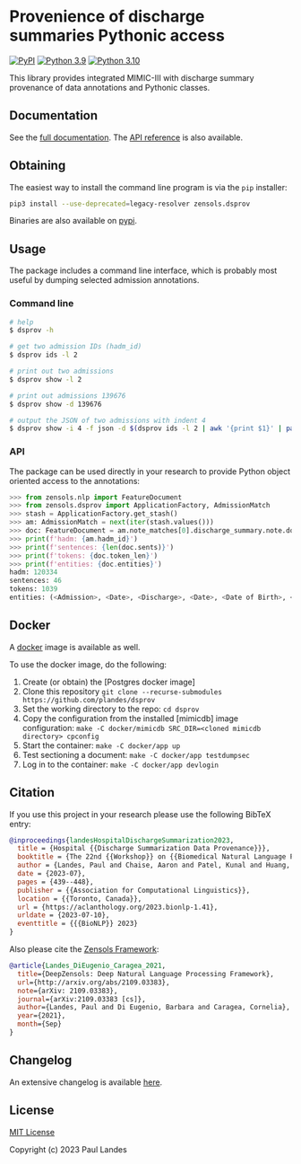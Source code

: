 # Provenience of discharge summaries Pythonic access

[![PyPI][pypi-badge]][pypi-link]
[![Python 3.9][python39-badge]][python39-link]
[![Python 3.10][python310-badge]][python310-link]

This library provides integrated MIMIC-III with discharge summary provenance of
data annotations and Pythonic classes.


## Documentation

See the [full documentation](https://plandes.github.io/dsprov/index.html).
The [API reference](https://plandes.github.io/dsprov/api.html) is also
available.


## Obtaining

The easiest way to install the command line program is via the `pip` installer:
```bash
pip3 install --use-deprecated=legacy-resolver zensols.dsprov
```

Binaries are also available on [pypi].


## Usage

The package includes a command line interface, which is probably most useful by
dumping selected admission annotations.

### Command line

```bash
# help
$ dsprov -h

# get two admission IDs (hadm_id)
$ dsprov ids -l 2

# print out two admissions
$ dsprov show -l 2

# print out admissions 139676
$ dsprov show -d 139676

# output the JSON of two admissions with indent 4
$ dsprov show -i 4 -f json -d $(dsprov ids -l 2 | awk '{print $1}' | paste -s -d, -)
```

### API

The package can be used directly in your research to provide Python object
oriented access to the annotations:

```python
>>> from zensols.nlp import FeatureDocument
>>> from zensols.dsprov import ApplicationFactory, AdmissionMatch
>>> stash = ApplicationFactory.get_stash()
>>> am: AdmissionMatch = next(iter(stash.values()))
>>> doc: FeatureDocument = am.note_matches[0].discharge_summary.note.doc
>>> print(f'hadm: {am.hadm_id}')
>>> print(f'sentences: {len(doc.sents)}')
>>> print(f'tokens: {doc.token_len}')
>>> print(f'entities: {doc.entities}')
hadm: 120334
sentences: 46
tokens: 1039
entities: (<Admission>, <Date>, <Discharge>, <Date>, <Date of Birth>, <Sex>, ...)
```

## Docker

A [docker](docker/app/README.md) image is available as well.

To use the docker image, do the following:

1. Create (or obtain) the [Postgres docker image]
1. Clone this repository `git clone --recurse-submodules
   https://github.com/plandes/dsprov`
1. Set the working directory to the repo: `cd dsprov`
1. Copy the configuration from the installed [mimicdb] image configuration:
   `make -C docker/mimicdb SRC_DIR=<cloned mimicdb directory> cpconfig`
1. Start the container: `make -C docker/app up`
1. Test sectioning a document: `make -C docker/app testdumpsec`
1. Log in to the container: `make -C docker/app devlogin`


## Citation

If you use this project in your research please use the following BibTeX entry:

```bibtex
@inproceedings{landesHospitalDischargeSummarization2023,
  title = {Hospital {{Discharge Summarization Data Provenance}}},
  booktitle = {The 22nd {{Workshop}} on {{Biomedical Natural Language Processing}} and {{BioNLP Shared Tasks}}},
  author = {Landes, Paul and Chaise, Aaron and Patel, Kunal and Huang, Sean and Di Eugenio, Barbara},
  date = {2023-07},
  pages = {439--448},
  publisher = {{Association for Computational Linguistics}},
  location = {{Toronto, Canada}},
  url = {https://aclanthology.org/2023.bionlp-1.41},
  urldate = {2023-07-10},
  eventtitle = {{{BioNLP}} 2023}
}
```

Also please cite the [Zensols Framework]:

```bibtex
@article{Landes_DiEugenio_Caragea_2021,
  title={DeepZensols: Deep Natural Language Processing Framework},
  url={http://arxiv.org/abs/2109.03383},
  note={arXiv: 2109.03383},
  journal={arXiv:2109.03383 [cs]},
  author={Landes, Paul and Di Eugenio, Barbara and Caragea, Cornelia},
  year={2021},
  month={Sep}
}
```


## Changelog

An extensive changelog is available [here](CHANGELOG.md).


## License

[MIT License](LICENSE.md)

Copyright (c) 2023 Paul Landes


<!-- links -->
[pypi]: https://pypi.org/project/zensols.dsprov/
[pypi-link]: https://pypi.python.org/pypi/zensols.dsprov
[pypi-badge]: https://img.shields.io/pypi/v/zensols.dsprov.svg
[python39-badge]: https://img.shields.io/badge/python-3.9-blue.svg
[python39-link]: https://www.python.org/downloads/release/python-390
[python310-badge]: https://img.shields.io/badge/python-3.10-blue.svg
[python310-link]: https://www.python.org/downloads/release/python-310

[Zensols Framework]: https://github.com/plandes/deepnlp
